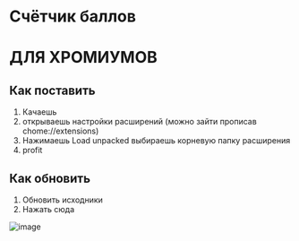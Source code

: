# Счётчик баллов

# ДЛЯ ХРОМИУМОВ

## Как поставить

1. Качаешь
1. открываешь настройки расширений (можно зайти прописав chome://extensions)
1. Нажимаешь Load unpacked выбираешь корневую папку расширения  
1. profit


## Как обновить
1. Обновить исходники
2. Нажать сюда

![image](https://user-images.githubusercontent.com/76053782/234935910-02e76f74-e6f7-4beb-b6c8-7be37ec355fe.png)
